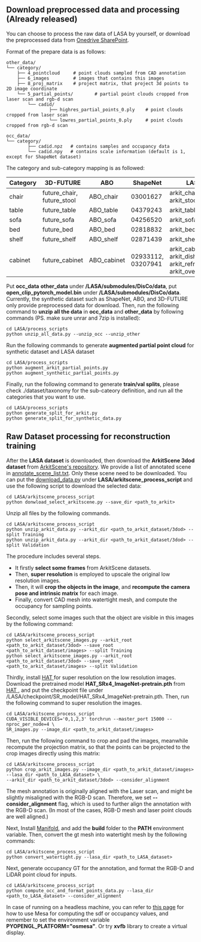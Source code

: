 ## Download preprocessed data and processing (Already released)
You can choose to process the raw data of LASA by yourself, or download the preprocessed data from <a href="https://cuhko365.sharepoint.com/:f:/s/CUHKSZ_SSE_GAP-Lab2/Eu_V8OWr7VdDj--6xzWm2AwBuJsDBOLHA2z09D29cQtq_g?e=fkEpPo">Onedrive SharePoint<a/>. 

Format of the prepare data is as follows:
```
other_data/
└── category/
    ├── 4_pointcloud     # point clouds sampled from CAD annotation
    ├── 6_images         # images that contains this images
    ├── 8_proj_matrix    # project matrix, that project 3d points to 2D image coordinate
    └── 5_partial_points/        # partial point clouds cropped from laser scan and rgb-d scan
        └── cadid/
                ├── highres_partial_points_0.ply    # point clouds cropped from laser scan
                └── lowres_partial_points_0.ply    	# point clouds cropped from rgb-d scan
 
occ_data/
└── category/
        ├── cadid.npz   # contains samples and occupancy data 
        └── cadid.npy   # contains scale information (default is 1, except for ShapeNet dataset)
```
The category and sub-category mapping is as followed:

| Category | 3D-FUTURE                  | ABO          | ShapeNet   | LASA                                                            |
|----------|----------------------------|--------------|------------|-----------------------------------------------------------------|
| chair    | future_chair, future_stool | ABO_chair    | 03001627   | arkit_chair, arkit_stool                                        |  
| table    | future_table               | ABO_table    | 04379243   | arkit_table                                                     |
| sofa     | future_sofa                | ABO_sofa     | 04256520   | arkit_sofa                                                      |
| bed      | future_bed                 | ABO_bed      | 02818832   | arkit_bed                                                       |
| shelf    | future_shelf               | ABO_shelf    | 02871439   | arkit_shelf                                                     |
| cabinet  | future_cabinet             | ABO_cabinet  | 02933112, 03207941 | arkit_cabinet, arkit_dishwasher, arkit_refrigerator, arkit_oven |

Put **occ_data** **other_data** under **/LASA/submodules/DisCo/data**, put **open_clip_pytorch_model.bin** under **/LASA/submodules/DisCo/data**. 
Currently, the synthetic dataset such as ShapeNet, ABO, and 3D-FUTURE only provide preprocessed data for download. 
Then, run the following command to **unzip all the data** in **occ_data** and **other_data** by following commands (PS. make sure unrar and 7zip is installed):
```angular2html
cd LASA/process_scripts
python unzip_all_data.py --unzip_occ --unzip_other
```
Run the following commands to generate **augmented partial point cloud** for synthetic dataset and LASA dataset
```angular2html
cd LASA/process_scripts
python augment_arkit_partial_points.py
python augment_synthetic_partial_points.py
```
Finally, run the following command to generate **train/val splits**, please check ./dataset/taxonomy for the sub-cateory definition, and 
run all the categories that you want to use. 
```angular2html
cd LASA/process_scripts
python generate_split_for_arkit.py
python generate_split_for_synthetic_data.py
```

## Raw Dataset processing for reconstruction training
After the **LASA dataset** is downloaded, then download the **ArkitScene 3dod dataset** from <a href="https://github.com/apple/ARKitScenes">ArkitScene's repository</a>. We provide a list of annotated scene in
<a href=https://github.com/GAP-LAB-CUHK-SZ/LASA/arkitscene_process_script/annotate_scene_list.txt>annotate_scene_list.txt</a>. Only these scene need to be downloaded.
You can put the <a href="https://github.com/apple/ARKitScenes/blob/main/download_data.py">download_data.py</a> under **LASA/arkitscene_process_script** and use the following script to download the selected data:
```angular2html
cd LASA/arkitscene_process_script
python donwload_select_arkitscene.py --save_dir <path_to_arkit>
```
Unzip all files by the following commands.
```angular2html
cd LASA/arkitscene_process_script
python unzip_arkit_data.py --arkit_dir <path_to_arkit_dataset/3dod> --split Training
python unzip_arkit_data.py --arkit_dir <path_to_arkit_dataset/3dod> --split Validation
```
The procedure includes several steps. 
- It firstly **select some frames** from ArkitScene datasets.
- Then, **super resolution** is employed to upscale the original low resolution images.
- Then, it will **crop the objects in the image**, and **recompute the camera pose and 
intrinsic matrix** for each image. 
- Finally, convert CAD mesh into watertight mesh, and compute the occupancy for sampling points.

Secondly, select some images such that the object are visible in this images by the following command:
```angular2html
cd LASA/arkitscene_process_script
python select_arkitscene_images.py --arkit_root <path_to_arkit_dataset/3dod> --save_root <path_to_arkit_dataset/images> --split Training
python select_arkitscene_images.py --arkit_root <path_to_arkit_dataset/3dod> --save_root <path_to_arkit_dataset/images> --split Validation
```
Thirdly, install <a href="https://github.com/XPixelGroup/HAT"> HAT <a/> for super resolution on the low resolution images.
Download the pretrained model **HAT_SRx4_ImageNet-pretrain.pth** from <a href="https://github.com/XPixelGroup/HAT"> HAT <a/>, 
and put the checkpoint file under /LASA/checkpoint/SR_model/HAT_SRx4_ImageNet-pretrain.pth. 
Then, run the following command to super resolution the images.
```angular2html
cd LASA/arkitscene_process_script
CUDA_VISIBLE_DEVICES='0,1,2,3' torchrun --master_port 15000 --nproc_per_node=4 \
SR_images.py --image_dir <path_to_arkit_dataset/images>
```
Then, run the following command to crop and pad the images, meanwhile recompute the projection matrix, so
that the points can be projected to the crop images directly using this matrix:
```angular2html
cd LASA/arkitscene_process_script
python crop_arkit_images.py --image_dir <path_to_arkit_dataset/images> --lasa_dir <path_to_LASA_dataset> \
--arkit_dir <path_to_arkit_dataset/3dod> --consider_alignment
```
The mesh annotation is originally aligned with the Laser scan, and might be slightly misaligned with the RGB-D scan.
Therefore, we set **--consider_alignment** flag, which is used to further align the annotation with the RGB-D scan. 
(In most of the cases, RGB-D mesh and laser point clouds are well aligned.)

Next, Install <a href="https://github.com/hjwdzh/Manifold">Manifold</a>, and add the **build** folder to
the **PATH** environment variable. Then, convert the gt mesh into watertight mesh by the following commands:
```angular2html
cd LASA/arkitscene_process_script
python convert_watertight.py --lasa_dir <path_to_LASA_dataset>
```


Next, generate occupancy GT for the annotation, and format the RGB-D and LiDAR point cloud for inputs.
```angular2html
cd LASA/arkitscene_process_script
python compute_occ_and_format_points_data.py --lasa_dir <path_to_LASA_dataset> --consider_alignment
```
In case of running on a headless machine, you can refer to 
<a href="https://pyrender.readthedocs.io/en/latest/install/index.html?highlight=ssh#getting-pyrender-working-with-osmesa">this page</a> for
how to use Mesa for computing the sdf or occupancy values, and remember to set the environment variable **PYOPENGL_PLATFORM="osmesa"**. 
Or try **xvfb** library to create a virtual display. 